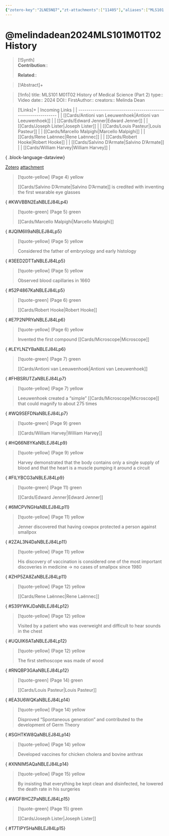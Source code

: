 ```yaml
---
{"zotero-key":"2LNE5NQ7","zt-attachments":["11405"],"aliases":["MLS101 M01T02 History of Medical Science (Part 2)"],"keywords":null,"FirstAuthor":"[[ Melinda Dean]]","tags":["source/video","Uni/MLS101"],"dg-publish":true,"permalink":"/sources/video/melindadean2024-mls-101-m01-t02-history/","dgPassFrontmatter":true}
---
```


# @melindadean2024MLS101M01T02History

>[!Synth]  
>**Contribution**::  
>  
>**Related**:: 
>  

> [!Abstract]+
> 

> [!Info]
> title: MLS101 M01T02 History of Medical Science (Part 2)
> type:: Video 
> date:: 2024
> DOI:: 
> FirstAuthor:: 
> creators:: Melinda Dean

> [!Links]+
>  | Incoming Links                                                |
> | ------------------------------------------------------------- |
> | [[Cards/Antioni van Leeuwenhoek\|Antioni van Leeuwenhoek]] |
> | [[Cards/Edward Jenner\|Edward Jenner]]                     |
> | [[Cards/Joseph Lister\|Joseph Lister]]                     |
> | [[Cards/Louis Pasteur\|Louis Pasteur]]                     |
> | [[Cards/Marcello Malpighi\|Marcello Malpighi]]             |
> | [[Cards/Rene Laënnec\|Rene Laënnec]]                       |
> | [[Cards/Robert Hooke\|Robert Hooke]]                       |
> | [[Cards/Salvino D’Armate\|Salvino D’Armate]]               |
> | [[Cards/William Harvey\|William Harvey]]                   |
> 
{ .block-language-dataview}


[Zotero](zotero://select/library/items/2LNE5NQ7) [attachment](<file:///Users/nathanmaxwell/Zotero/storage/NBLEJ84L/Melinda%20Dean_2024_MLS101%20M01T02%20History%20of%20Medical%20Science%20(Part%202).pdf>)

> [!quote-yellow] (Page 4) yellow
> 
> [[Cards/Salvino D’Armate\|Salvino D’Armate]] is credited with inventing the first wearable eye glasses
>
{ #KWVBBN2EaNBLEJ84Lp4}


> [!quote-green] (Page 5) green
> 
> [[Cards/Marcello Malpighi\|Marcello Malpighi]]
>
{ #JQIM6II9aNBLEJ84Lp5}


> [!quote-yellow] (Page 5) yellow
> 
> Considered the father of embryology and early histology
>
{ #3EED2DTTaNBLEJ84Lp5}


> [!quote-yellow] (Page 5) yellow
> 
> Observed blood capillaries in 1660
>
{ #52P4867KaNBLEJ84Lp5}


> [!quote-green] (Page 6) green
> 
> [[Cards/Robert Hooke\|Robert Hooke]]
>
{ #E7P2NPRYaNBLEJ84Lp6}


> [!quote-yellow] (Page 6) yellow
> 
> Invented the first compound [[Cards/Microscope\|Microscope]]
>
{ #LEYLNZYBaNBLEJ84Lp6}


> [!quote-green] (Page 7) green
> 
> [[Cards/Antioni van Leeuwenhoek\|Antioni van Leeuwenhoek]]
>
{ #FHBSRUTZaNBLEJ84Lp7}


> [!quote-yellow] (Page 7) yellow
> 
> Leeuwenhoek created a “simple” [[Cards/Microscope\|Microscope]] that could magnify to about 275 times
>
{ #WQ9SEFDNaNBLEJ84Lp7}


> [!quote-green] (Page 9) green
> 
> [[Cards/William Harvey\|William Harvey]]
>
{ #HQ66N8YKaNBLEJ84Lp9}


> [!quote-yellow] (Page 9) yellow
> 
> Harvey demonstrated that the body contains only a single supply of blood and that the heart is a muscle pumping it around a circuit
>
{ #FILYBCG3aNBLEJ84Lp9}


> [!quote-green] (Page 11) green
> 
> [[Cards/Edward Jenner\|Edward Jenner]]
>
{ #6MCPVNGHaNBLEJ84Lp11}


> [!quote-yellow] (Page 11) yellow
> 
> Jenner discovered that having cowpox protected a person against smallpox
>
{ #2ZAL3N4DaNBLEJ84Lp11}


> [!quote-yellow] (Page 11) yellow
> 
> His discovery of vaccination is considered one of the most important discoveries in medicine → no cases of smallpox since 1980
>
{ #ZHP5ZA8ZaNBLEJ84Lp11}


> [!quote-yellow] (Page 12) yellow
> 
> [[Cards/Rene Laënnec\|Rene Laënnec]]
>
{ #S39YWKJDaNBLEJ84Lp12}


> [!quote-yellow] (Page 12) yellow
> 
> Visited by a patient who was overweight and difficult to hear sounds in the chest
>
{ #UQUIK6ATaNBLEJ84Lp12}


> [!quote-yellow] (Page 12) yellow
> 
> The first stethoscope was made of wood
>
{ #RNQBP3GAaNBLEJ84Lp12}


> [!quote-green] (Page 14) green
> 
> [[Cards/Louis Pasteur\|Louis Pasteur]]
>
{ #EA3U6WQKaNBLEJ84Lp14}


> [!quote-yellow] (Page 14) yellow
> 
> Disproved “Spontaneous generation” and contributed to the development of Germ Theory
>
{ #SGHTKW8QaNBLEJ84Lp14}


> [!quote-yellow] (Page 14) yellow
> 
> Developed vaccines for chicken cholera and bovine anthrax
>
{ #XNNIM5AQaNBLEJ84Lp14}


> [!quote-yellow] (Page 15) yellow
> 
> By insisting that everything be kept clean and disinfected, he lowered the death rate in his surgeries
>
{ #WGF8HCZPaNBLEJ84Lp15}


> [!quote-green] (Page 15) green
> 
> [[Cards/Joseph Lister\|Joseph Lister]]
>
{ #T7TIPY5HaNBLEJ84Lp15}

